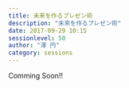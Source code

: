 ```yaml
---
title: 未来を作るプレゼン術
description: "未来を作るプレゼン術"
date: 2017-09-29 10:15
sessionlevel: 50
author: "澤 円"
category: sessions
---
```

Comming Soon!!
